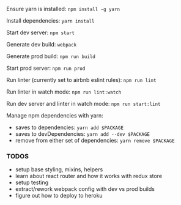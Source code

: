 Ensure yarn is installed:
`npm install -g yarn`

Install dependencies:
`yarn install`

Start dev server:
`npm start`

Generate dev build:
`webpack`

Generate prod build:
`npm run build`

Start prod server:
`npm run prod`

Run linter (currently set to airbnb eslint rules):
`npm run lint`

Run linter in watch mode:
`npm run lint:watch`

Run dev server and linter in watch mode:
`npm run start:lint`

Manage npm dependencies with yarn:
- saves to dependencies: `yarn add $PACKAGE`
- saves to devDependencies: `yarn add --dev $PACKAGE`
- remove from either set of dependencies: `yarn remove $PACKAGE`


### TODOS
- setup base styling, mixins, helpers
- learn about react router and how it works with redux store
- setup testing
- extract/rework webpack config with dev vs prod builds
- figure out how to deploy to heroku
